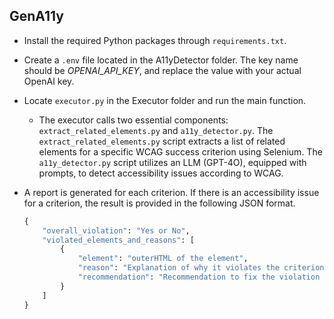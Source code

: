 ## GenA11y

- Install the required Python packages through `requirements.txt`.

- Create a `.env` file located in the A11yDetector folder. The key name should be *OPENAI_API_KEY*, and replace the value with your actual OpenAI key.

- Locate `executor.py` in the Executor folder and run the main function.

  - The executor calls two essential components: `extract_related_elements.py` and `a11y_detector.py`. The `extract_related_elements.py` script extracts a list of related elements for a specific WCAG success criterion using Selenium. The `a11y_detector.py` script utilizes an LLM (GPT-4O), equipped with prompts, to detect accessibility issues according to WCAG.

- A report is generated for each criterion. If there is an accessibility issue for a criterion, the result is provided in the following JSON format.

  ```python
  {
      "overall_violation": "Yes or No",
      "violated_elements_and_reasons": [
          {
              "element": "outerHTML of the element",
              "reason": "Explanation of why it violates the criterion",
              "recommendation": "Recommendation to fix the violation for this specific element"
          }
      ]
  }
  ```

  
